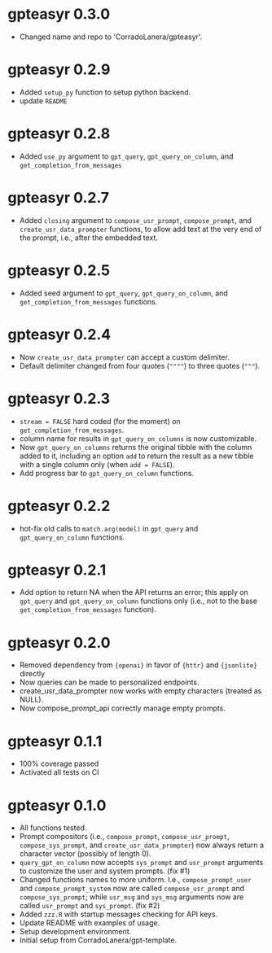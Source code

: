# gpteasyr 0.3.0

* Changed name and repo to 'CorradoLanera/gpteasyr'.

# gpteasyr 0.2.9

* Added `setup_py` function to setup python backend.
* update `README`

# gpteasyr 0.2.8

* Added `use_py` argument to `gpt_query`, `gpt_query_on_column`, and  `get_completion_from_messages`

# gpteasyr 0.2.7

* Added `closing` argument to `compose_usr_prompt`, `compose_prompt`, and `create_usr_data_prompter` functions, to allow add text at the very end of the prompt, i.e., after the embedded text.

# gpteasyr 0.2.5

* Added seed argument to `gpt_query`, `gpt_query_on_column`, and `get_completion_from_messages` functions.

# gpteasyr 0.2.4

* Now `create_usr_data_prompter` can accept a custom delimiter.
* Default delimiter changed from four quotes (`""""`) to three quotes (`"""`).

# gpteasyr 0.2.3

* `stream = FALSE` hard coded (for the moment) on `get_completion_from_messages`.
* column name for results in `gpt_query_on_columns` is now customizable.
* Now `gpt_query_on_columns` returns the original tibble with the column added
  to it, including an option `add` to return the result as a new tibble
  with a single column only (when `add = FALSE`).
* Add progress bar to `gpt_query_on_column` functions.

# gpteasyr 0.2.2

* hot-fix old calls to `match.arg(model)` in `gpt_query` and `gpt_query_on_column` functions.

# gpteasyr 0.2.1

* Add option to return NA when the API returns an error; this apply on `gpt_query` and `gpt_query_on_column` functions only (i.e., not to the base `get_completion_from_messages` function).

# gpteasyr 0.2.0

* Removed dependency from `{openai}` in favor of `{httr}` and `{jsonlite}` directly
* Now queries can be made to personalized endpoints.
* create_usr_data_prompter now works with empty characters (treated as NULL).
* Now compose_prompt_api correctly manage empty prompts.

# gpteasyr 0.1.1

* 100% coverage passed
* Activated all tests on CI

# gpteasyr 0.1.0

* All functions tested.
* Prompt compositors (i.e., `compose_prompt`, `compose_usr_prompt`, `compose_sys_prompt`, and `create_usr_data_prompter`) now always return a character vector (possibly of length 0).
* `query_gpt_on_column` now accepts `sys_prompt` and `usr_prompt` arguments to customize the user and system prompts. (fix #1)
* Changed functions names to more uniform. I.e., `compose_prompt_user` and `compose_prompt_system` now are called `compose_usr_prompt` and `compose_sys_prompt`; while `usr_msg` and `sys_msg` arguments now are called `usr_prompt` and `sys_prompt`.  (fix #2)
* Added `zzz.R` with startup messages checking for API keys.
* Update README with examples of usage.
* Setup development environment.
* Initial setup from CorradoLanera/gpt-template.
